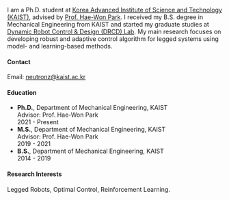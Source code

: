 

<!-- [![senli1073](https://img.shields.io/badge/senli1073-github-blue?logo=github)](https://github.com/senli1073) -->

I am a Ph.D. student at [Korea Advanced Institute of Science and Technology (KAIST)](https://www.kaist.ac.kr/), advised by [Prof. Hae-Won Park](https://scholar.google.com/citations?user=q7v_ewQAAAAJ&hl=en). 
I received my B.S. degree in Mechanical Engineering from KAIST and started my graduate studies at [Dynamic Robot Control & Design (DRCD) Lab](https://dynamicrobot.kaist.ac.kr/).
My main research focuses on developing robust and adaptive control algorithm for legged systems using model- and learning-based methods.

#### Contact

Email: neutronz@kaist.ac.kr

#### Education
* **Ph.D.**, Department of Mechanical Engineering, KAIST  
  Advisor: Prof. Hae-Won Park   
  2021 - Present  
* **M.S.**, Department of Mechanical Engineering, KAIST  
Advisor: Prof. Hae-Won Park  
2019 - 2021
* **B.S.**, Department of Mechanical Engineering, KAIST  
2014 - 2019  

#### Research Interests
Legged Robots, Optimal Control, Reinforcement Learning.

